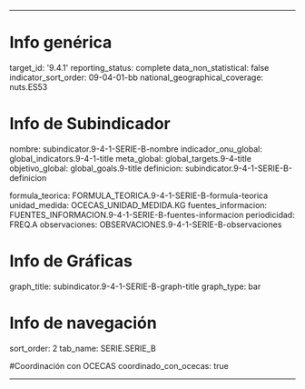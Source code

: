 ---

# Info genérica
target_id: '9.4.1'
reporting_status: complete
data_non_statistical: false
indicator_sort_order: 09-04-01-bb
national_geographical_coverage: nuts.ES53

# Info de Subindicador
nombre: subindicator.9-4-1-SERIE-B-nombre
indicador_onu_global: global_indicators.9-4-1-title
meta_global: global_targets.9-4-title
objetivo_global: global_goals.9-title
definicion: subindicator.9-4-1-SERIE-B-definicion

formula_teorica: FORMULA_TEORICA.9-4-1-SERIE-B-formula-teorica
unidad_medida: OCECAS_UNIDAD_MEDIDA.KG
fuentes_informacion: FUENTES_INFORMACION.9-4-1-SERIE-B-fuentes-informacion
periodicidad: FREQ.A
observaciones: OBSERVACIONES.9-4-1-SERIE-B-observaciones
# Info de Gráficas
graph_title: subindicator.9-4-1-SERIE-B-graph-title
graph_type: bar

# Info de navegación
sort_order: 2
tab_name: SERIE.SERIE_B

#Coordinación con OCECAS
coordinado_con_ocecas: true

---